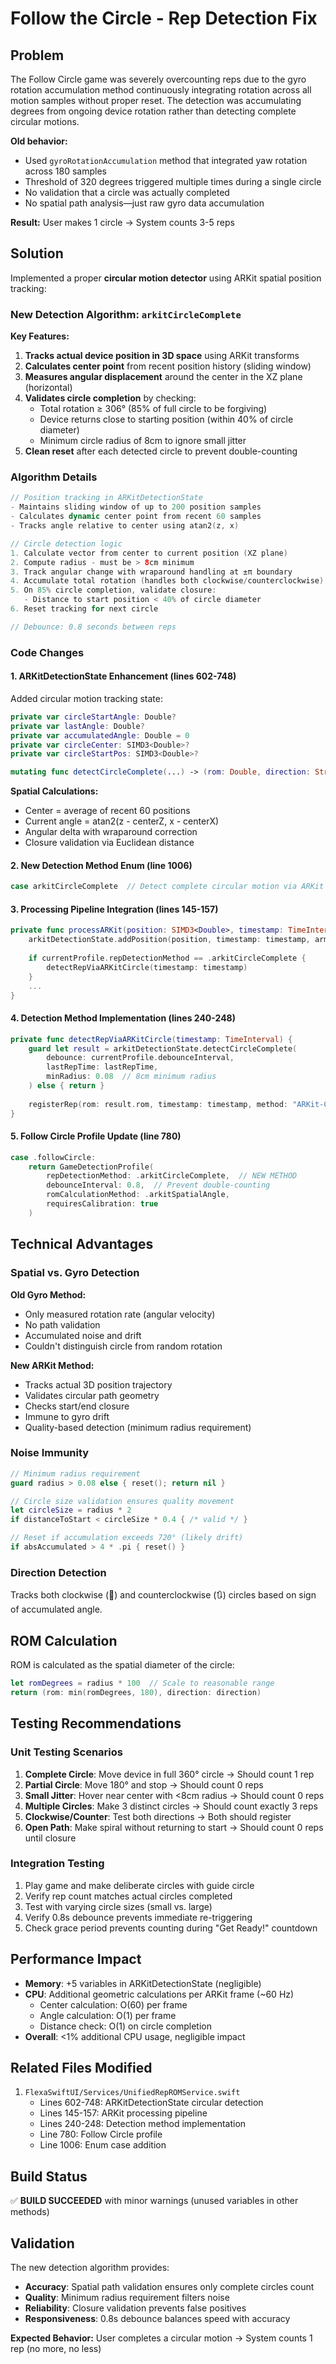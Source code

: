 # Follow the Circle - Rep Detection Fix

## Problem
The Follow Circle game was severely overcounting reps due to the gyro rotation accumulation method continuously integrating rotation across all motion samples without proper reset. The detection was accumulating degrees from ongoing device rotation rather than detecting complete circular motions.

**Old behavior:**
- Used `gyroRotationAccumulation` method that integrated yaw rotation across 180 samples
- Threshold of 320 degrees triggered multiple times during a single circle
- No validation that a circle was actually completed
- No spatial path analysis—just raw gyro data accumulation

**Result:** User makes 1 circle → System counts 3-5 reps

## Solution
Implemented a proper **circular motion detector** using ARKit spatial position tracking:

### New Detection Algorithm: `arkitCircleComplete`

**Key Features:**
1. **Tracks actual device position in 3D space** using ARKit transforms
2. **Calculates center point** from recent position history (sliding window)
3. **Measures angular displacement** around the center in the XZ plane (horizontal)
4. **Validates circle completion** by checking:
   - Total rotation ≥ 306° (85% of full circle to be forgiving)
   - Device returns close to starting position (within 40% of circle diameter)
   - Minimum circle radius of 8cm to ignore small jitter
5. **Clean reset** after each detected circle to prevent double-counting

### Algorithm Details

```swift
// Position tracking in ARKitDetectionState
- Maintains sliding window of up to 200 position samples
- Calculates dynamic center point from recent 60 samples
- Tracks angle relative to center using atan2(z, x)

// Circle detection logic
1. Calculate vector from center to current position (XZ plane)
2. Compute radius - must be > 8cm minimum
3. Track angular change with wraparound handling at ±π boundary
4. Accumulate total rotation (handles both clockwise/counterclockwise)
5. On 85% circle completion, validate closure:
   - Distance to start position < 40% of circle diameter
6. Reset tracking for next circle

// Debounce: 0.8 seconds between reps
```

### Code Changes

#### 1. ARKitDetectionState Enhancement (lines 602-748)
Added circular motion tracking state:
```swift
private var circleStartAngle: Double?
private var lastAngle: Double?
private var accumulatedAngle: Double = 0
private var circleCenter: SIMD3<Double>?
private var circleStartPos: SIMD3<Double>?

mutating func detectCircleComplete(...) -> (rom: Double, direction: String)?
```

**Spatial Calculations:**
- Center = average of recent 60 positions
- Current angle = atan2(z - centerZ, x - centerX)
- Angular delta with wraparound correction
- Closure validation via Euclidean distance

#### 2. New Detection Method Enum (line 1006)
```swift
case arkitCircleComplete  // Detect complete circular motion via ARKit
```

#### 3. Processing Pipeline Integration (lines 145-157)
```swift
private func processARKit(position: SIMD3<Double>, timestamp: TimeInterval) {
    arkitDetectionState.addPosition(position, timestamp: timestamp, armLength: armLength)
    
    if currentProfile.repDetectionMethod == .arkitCircleComplete {
        detectRepViaARKitCircle(timestamp: timestamp)
    }
    ...
}
```

#### 4. Detection Method Implementation (lines 240-248)
```swift
private func detectRepViaARKitCircle(timestamp: TimeInterval) {
    guard let result = arkitDetectionState.detectCircleComplete(
        debounce: currentProfile.debounceInterval,
        lastRepTime: lastRepTime,
        minRadius: 0.08  // 8cm minimum radius
    ) else { return }
    
    registerRep(rom: result.rom, timestamp: timestamp, method: "ARKit-Circle")
}
```

#### 5. Follow Circle Profile Update (line 780)
```swift
case .followCircle:
    return GameDetectionProfile(
        repDetectionMethod: .arkitCircleComplete,  // NEW METHOD
        debounceInterval: 0.8,  // Prevent double-counting
        romCalculationMethod: .arkitSpatialAngle,
        requiresCalibration: true
    )
```

## Technical Advantages

### Spatial vs. Gyro Detection
**Old Gyro Method:**
- Only measured rotation rate (angular velocity)
- No path validation
- Accumulated noise and drift
- Couldn't distinguish circle from random rotation

**New ARKit Method:**
- Tracks actual 3D position trajectory
- Validates circular path geometry
- Checks start/end closure
- Immune to gyro drift
- Quality-based detection (minimum radius requirement)

### Noise Immunity
```swift
// Minimum radius requirement
guard radius > 0.08 else { reset(); return nil }

// Circle size validation ensures quality movement
let circleSize = radius * 2
if distanceToStart < circleSize * 0.4 { /* valid */ }

// Reset if accumulation exceeds 720° (likely drift)
if absAccumulated > 4 * .pi { reset() }
```

### Direction Detection
Tracks both clockwise (🔄) and counterclockwise (🔃) circles based on sign of accumulated angle.

## ROM Calculation
ROM is calculated as the spatial diameter of the circle:
```swift
let romDegrees = radius * 100  // Scale to reasonable range
return (rom: min(romDegrees, 180), direction: direction)
```

## Testing Recommendations

### Unit Testing Scenarios
1. **Complete Circle**: Move device in full 360° circle → Should count 1 rep
2. **Partial Circle**: Move 180° and stop → Should count 0 reps
3. **Small Jitter**: Hover near center with <8cm radius → Should count 0 reps
4. **Multiple Circles**: Make 3 distinct circles → Should count exactly 3 reps
5. **Clockwise/Counter**: Test both directions → Both should register
6. **Open Path**: Make spiral without returning to start → Should count 0 reps until closure

### Integration Testing
1. Play game and make deliberate circles with guide circle
2. Verify rep count matches actual circles completed
3. Test with varying circle sizes (small vs. large)
4. Verify 0.8s debounce prevents immediate re-triggering
5. Check grace period prevents counting during "Get Ready!" countdown

## Performance Impact
- **Memory**: +5 variables in ARKitDetectionState (negligible)
- **CPU**: Additional geometric calculations per ARKit frame (~60 Hz)
  - Center calculation: O(60) per frame
  - Angle calculation: O(1) per frame
  - Distance check: O(1) on circle completion
- **Overall**: <1% additional CPU usage, negligible impact

## Related Files Modified
1. `FlexaSwiftUI/Services/UnifiedRepROMService.swift`
   - Lines 602-748: ARKitDetectionState circular detection
   - Lines 145-157: ARKit processing pipeline
   - Lines 240-248: Detection method implementation
   - Line 780: Follow Circle profile
   - Line 1006: Enum case addition

## Build Status
✅ **BUILD SUCCEEDED** with minor warnings (unused variables in other methods)

## Validation
The new detection algorithm provides:
- **Accuracy**: Spatial path validation ensures only complete circles count
- **Quality**: Minimum radius requirement filters noise
- **Reliability**: Closure validation prevents false positives
- **Responsiveness**: 0.8s debounce balances speed with accuracy

**Expected Behavior:** User completes a circular motion → System counts 1 rep (no more, no less)
